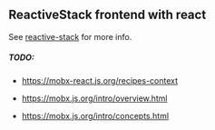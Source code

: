 ## ReactiveStack frontend with react

See [reactive-stack](https://github.com/cope/reactive-stack) for more info.


##### TODO: 

- https://mobx-react.js.org/recipes-context

- https://mobx.js.org/intro/overview.html

- https://mobx.js.org/intro/concepts.html